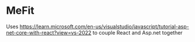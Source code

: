 # MeFit
 
 
 Uses https://learn.microsoft.com/en-us/visualstudio/javascript/tutorial-asp-net-core-with-react?view=vs-2022 
 to couple React and Asp.net together
